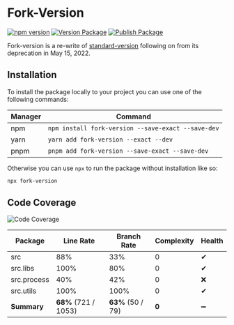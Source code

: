 # Fork-Version

[![npm version](https://badge.fury.io/js/fork-version.svg)](https://www.npmjs.com/package/fork-version)
[![Version Package](https://github.com/eglavin/fork-version/actions/workflows/version.yml/badge.svg)](https://github.com/eglavin/fork-version/actions/workflows/version.yml)
[![Publish Package](https://github.com/eglavin/fork-version/actions/workflows/release.yml/badge.svg)](https://github.com/eglavin/fork-version/actions/workflows/release.yml)

Fork-version is a re-write of [standard-version](https://github.com/conventional-changelog/standard-version) following on from its deprecation in May 15, 2022.

## Installation

To install the package locally to your project you can use one of the following commands:

| Manager | Command                                            |
| ------- | -------------------------------------------------- |
| npm     | `npm install fork-version --save-exact --save-dev` |
| yarn    | `yarn add fork-version --exact --dev`              |
| pnpm    | `pnpm add fork-version --save-exact --save-dev`    |

Otherwise you can use `npx` to run the package without installation like so:

```bash
npx fork-version
```

## Code Coverage

<!-- Code Coverage Table Start -->

![Code Coverage](https://img.shields.io/badge/Code%20Coverage-68%25-yellow?style=flat)

Package | Line Rate | Branch Rate | Complexity | Health
-------- | --------- | ----------- | ---------- | ------
src | 88% | 33% | 0 | ✔
src.libs | 100% | 80% | 0 | ✔
src.process | 40% | 42% | 0 | ❌
src.utils | 100% | 100% | 0 | ✔
**Summary** | **68%** (721 / 1053) | **63%** (50 / 79) | **0** | ➖


<!-- Code Coverage Table End -->
